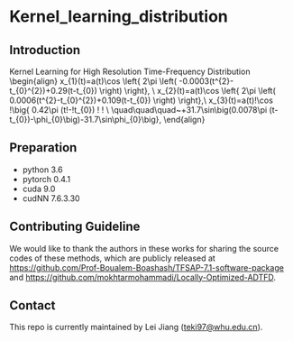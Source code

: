 # Kernel_learning_distribution
## Introduction
Kernel Learning for High Resolution Time-Frequency Distribution
\begin{align}
x_{1}(t)=a(t)\cos \left\{ 2\pi \left( -0.0003(t^{2}-t_{0}^{2})+0.29(t-t_{0}) \right) \right\},  \\
x_{2}(t)=a(t)\cos \left\{ 2\pi \left( 0.0006(t^{2}-t_{0}^{2})+0.109(t-t_{0}) \right) \right\},\\
x_{3}(t)=a(t)\!\cos \!\big\{ 0.42\pi (t\!-\!t_{0}) \!  \! \\
\quad\quad\quad~+31.7\sin\big(0.0078\pi (t-t_{0})-\phi_{0}\big)-31.7\sin\phi_{0}\big\}, 
\end{align}
## Preparation
- python 3.6
- pytorch 0.4.1
- cuda 9.0
- cudNN 7.6.3.30
## Contributing Guideline
We would like to thank the authors in these works for sharing the source codes of these methods, which are publicly released at https://github.com/Prof-Boualem-Boashash/TFSAP-7.1-software-package and https://github.com/mokhtarmohammadi/Locally-Optimized-ADTFD.
## Contact
This repo is currently maintained by Lei Jiang (teki97@whu.edu.cn).
